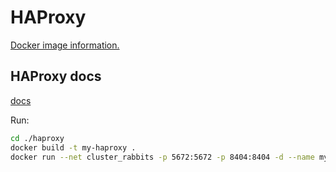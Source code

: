 # HAProxy

[Docker image information.](https://hub.docker.com/_/haproxy/)

## HAProxy docs
[docs](https://cbonte.github.io/haproxy-dconv/)

Run:
```bash
cd ./haproxy
docker build -t my-haproxy .
docker run --net cluster_rabbits -p 5672:5672 -p 8404:8404 -d --name my-running-haproxy --sysctl net.ipv4.ip_unprivileged_port_start=0 my-haproxy
```
